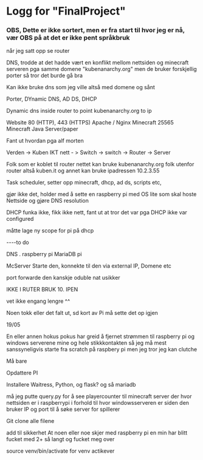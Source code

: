 # Logg for "FinalProject"
### OBS, Dette er ikke sortert, men er fra start til hvor jeg er nå, vær OBS på at det er ikke pent språkbruk

når jeg satt opp se router


DNS,
trodde at det hadde vært en konflikt mellom nettsiden og minecraft serveren pga samme domene "kubenanarchy.org" men de bruker forskjellig porter så tror det burde gå bra

Kan ikke bruke dns som jeg ville altså med domene og sånt



Porter, DYnamic DNS, AD DS, DHCP

Dynamic dns inside router to point kubenanarchy.org to ip 

Website	80 (HTTP), 443 (HTTPS)	Apache / Nginx
Minecraft	25565       Minecraft Java Server/paper

Fant ut hvordan pga alf morten


Verden -> Kuben IKT nett - > Switch -> switch -> Router -> Server

Folk som er koblet til router nettet kan bruke kubenanarchy.org
folk utenfor router altså kuben.it og annet kan bruke ipadressen 10.2.3.55


Task scheduler, setter opp minecraft, dhcp, ad ds, scripts etc,

gjør ikke det, holder med å sette en raspberry pi med OS lite som skal hoste Nettside og gjøre DNS resolution

DHCP funka ikke, fikk ikke nett, fant ut at tror det var pga DHCP ikke var configured 

måtte lage ny scope for pi på dhcp

----to do

DNS . raspberry pi
MariaDB pi

McServer 
Starte den, konnekte til den via external IP, 
Domene etc

port forwarde den kanskje oduble nat usikker


IKKE I RUTER BRUK 10. IPEN

vet ikke engang lengre ^^

Noen tokk eller det falt ut, sd kort av Pi må sette det op igjen


19/05

En eller annen hokus pokus har greid å fjernet strømmen til raspberry pi og windows serverene mine og hele stikkkontakten
så jeg må mest sanssyneligvis starte fra scratch på raspbery pi
men jeg tror jeg kan clutche

Må bare

Opdattere PI

Installere Waitress, Python,  og flask?
og så mariadb 

må jeg putte query.py for å see playercounter til minecraft server
der hvor nettsiden er i raspberrypi i forhold til hvor windowsserveren er 
siden den bruker IP og port til å søke server for spillerer

Git clone alle filene



add til sikkerhet
    At noen eller noe skjer med raspberry pi en min
    har blitt fucket med 2+ så langt og fucket meg over


source venv/bin/activate
for venv actikever